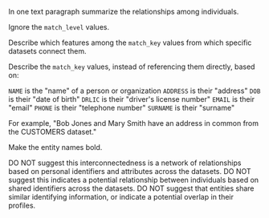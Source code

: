 In one text paragraph summarize the relationships among individuals.

Ignore the `match_level` values.

Describe which features among the `match_key` values from which specific datasets connect them.

Describe the `match_key` values, instead of referencing them directly, based on:

 `NAME` is the "name" of a person or organization
 `ADDRESS` is their "address"
 `DOB` is their "date of birth"
 `DRLIC` is their "driver's license number"
 `EMAIL` is their "email"
 `PHONE` is their "telephone number"
 `SURNAME` is their "surname"

For example, "Bob Jones and Mary Smith have an address in common from the CUSTOMERS dataset."

Make the entity names bold.

DO NOT suggest this interconnectedness is a network of relationships based on personal identifiers and attributes across the datasets.
DO NOT suggest this indicates a potential relationship between individuals based on shared identifiers across the datasets.
DO NOT suggest that entities share similar identifying information, or indicate a potential overlap in their profiles.
